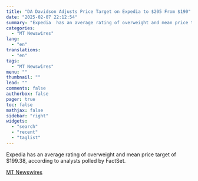 ```yaml
---
title: "DA Davidson Adjusts Price Target on Expedia to $205 From $190"
date: "2025-02-07 22:12:54"
summary: "Expedia  has an average rating of overweight and mean price target of $199.38, according to analysts polled by FactSet."
categories:
  - "MT Newswires"
lang:
  - "en"
translations:
  - "en"
tags:
  - "MT Newswires"
menu: ""
thumbnail: ""
lead: ""
comments: false
authorbox: false
pager: true
toc: false
mathjax: false
sidebar: "right"
widgets:
  - "search"
  - "recent"
  - "taglist"
---
```


Expedia has an average rating of overweight and mean price target of $199.38, according to analysts polled by FactSet.

[MT Newswires](https://www.tradingview.com/news/mtnewswires.com:20250207:A3312561:0/)

